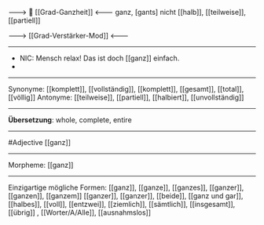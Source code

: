---> 🧩 [[Grad-Ganzheit]] <---
ganz, [ɡants]
nicht [[halb]], [[teilweise]], [[partiell]]

---> [[Grad-Verstärker-Mod]] <---


---
- NIC: Mensch relax! Das ist doch [[ganz]] einfach.
- 

---
Synonyme: 
[[komplett]], [[vollständig]], [[komplett]], [[gesamt]], [[total]], [[völlig]]
Antonyme: [[teilweise]], [[partiell]], [[halbiert]], [[unvollständig]]

---
**Übersetzung**:
whole, complete, entire

---
#Adjective [[ganz]]

---
Morpheme:
[[ganz]]

---


Einzigartige mögliche Formen: 
[[ganz]], [[ganze]], [[ganzes]], [[ganzer]], [[ganzen]], [[ganzem]]
[[ganzer]], [[ganzer]], [[beide]], [[ganz und gar]], [[halbes]], [[voll]], [[entzwei]], [[ziemlich]], [[sämtlich]], [[insgesamt]], [[übrig]]
, [[Worter/A/Alle]], [[ausnahmslos]]